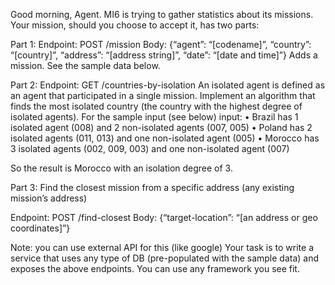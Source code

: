 Good morning, Agent. 
MI6 is trying to gather statistics about its missions.
Your mission, should you choose to accept it, has two parts:

Part 1:
Endpoint: POST /mission
Body: {“agent”: “[codename]”, “country”: “[country]”, “address”: “[address string]”, “date”: “[date and time]”}
Adds a mission.
See the sample data below.

Part 2: 
Endpoint: GET /countries-by-isolation
An isolated agent is defined as an agent that participated in a single mission.
Implement an algorithm that finds the most isolated country (the country with the highest degree of isolated agents).
For the sample input (see below) input:
•	Brazil has 1 isolated agent (008) and 2 non-isolated agents (007, 005)
•	Poland has 2 isolated agents (011, 013) and one non-isolated agent (005)
•	Morocco has 3 isolated agents (002, 009, 003) and one non-isolated agent (007)

So the result is Morocco with an isolation degree of 3.

Part 3:
Find the closest mission from a specific address (any existing mission’s address)

Endpoint: POST /find-closest
          Body: {“target-location”: “[an address or geo coordinates]”}

Note: you can use external API for this (like google)
Your task is to write a service that uses any type of DB (pre-populated with the sample data) and exposes the above endpoints. You can use any framework you see fit.
